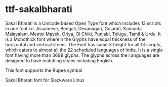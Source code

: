 # ttf-sakalbharati

Sakal Bharati is a Unicode based Open Type font which 
includes 13 scripts in one font i.e. Assamese, Bengali, 
Devanagari, Gujarati, Kannada Malayalam, Meetei Mayek, 
Oriya, Ol Chiki, Punjabi, Telugu, Tamil & Urdu. It is 
a Monothick font wherein the Glyphs have equal thickness 
of the horizontal and vertical stems. The Font has same 
X height for all 13 scripts, which caters to almost 
all the 22 scheduled languages of India. It is a single 
font having more than 3698 glyphs. The glyphs across the l
anguages are designed to have matching styles including English.

This font supports the Rupee symbol


Sakal Bharati font for Slackware Linux
